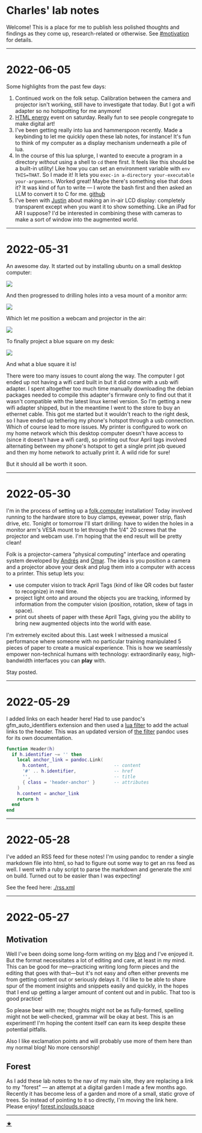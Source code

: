 
# Charles' lab notes

Welcome! This is a place for me to publish less polished thoughts and findings as they come up, research-related or otherwise. See [#motivation](#motivation) for details.

---

# 2022-06-05

Some highlights from the past few days:

1. Continued work on the folk setup. Calibration between the camera and
   projector isn't working, still have to investigate that today. But I got a
   wifi adapter so no hotspotting for me anymore!
2. [HTML energy](https://twitter.com/rsnous/status/1665126377144590341) event
   on saturday. Really fun to see people congregate to make digital art!
3. I've been getting really into lua and hammerspoon recently. Made a
   keybinding to let me quickly open these lab notes, for instance! It's fun to
   think of my computer as a display mechanism underneath a pile of lua.
4. In the course of this lua splurge, I wanted to execute a program in a
   directory *without* using a shell to `cd` there first. It feels like this
   should be a built-in utility! Like how you can set an environment variable
   with `env THIS=THAT`. So I made it! It lets you `exec-in a-directory
   your-executable your-arguments`. Worked great! Maybe there's something else
   that does it? It was kind of fun to write — I wrote the bash first and then
   asked an LLM to convert it to C for me. [github
   ](https://github.com/charlesetc/utils/tree/main/exec-in)
5. I've been with [Justin](https://just-be.dev/) about making an in-air LCD display: completely
   transparent except when you want it to show something. Like an iPad for AR I
   suppose? I'd be interested in combining these with cameras to make a sort of window into the
   augmented world.

---

# 2022-05-31

An awesome day. It started out by installing ubuntu on a small desktop computer:

![](./static/2023-05-31-01.jpeg)

And then progressed to drilling holes into a vesa mount of a monitor arm:

![](./static/2023-05-31-03.jpeg)

Which let me position a webcam and projector in the air:

![](./static/2023-05-31-04.jpeg)

To finally project a blue square on my desk:

![](./static/2023-05-31-02.jpeg)

And what a blue square it is!

There were too many issues to count along the way. The computer I got ended up not having a wifi card built in but it did come with a usb wifi adapter. I spent altogether too much time manually downloading the debian packages needed to compile this adapter's firmware only to find out that it wasn't compatible with the latest linux kernel version. So I'm getting a new wifi adapter shipped, but in the meantime I went to the store to buy an ethernet cable. This got me started but it wouldn't reach to the right desk, so I have ended up tethering my phone's hotspot through a usb connection. Which of course lead to more issues. My printer is configured to work on my home network which this desktop computer doesn't have access to (since it doesn't have a wifi card), so printing out four April tags involved alternating between my phone's hotspot to get a single print job queued and then my home network to actually print it. A wild ride for sure!

But it should all be worth it soon.

---

# 2022-05-30

I'm in the process of setting up a [folk.computer](https://folk.computer) installation! Today involved running to the hardware store to buy clamps, eyewear, power strip, flash drive, etc. Tonight or tomorrow I'll start drilling: have to widen the holes in a monitor arm's VESA mount to let through the 1/4" 20 screws that the projector and webcam use. I'm hoping that the end result will be pretty clean!

Folk is a projector-camera "physical computing" interface and operating system developed by [Andrés](https://cwervo.com/) and [Omar](https://omar.website/). The idea is you position a camera and a projector above your desk and plug them into a computer with access to a printer. This setup lets you:

- use computer vision to track April Tags (kind of like QR codes but faster to recognize) in real time.
- project light onto and around the objects you are tracking, informed by information from the computer vision (position, rotation, skew of tags in space).
- print out sheets of paper with these April Tags, giving you the ability to bring new augmented objects into the world with ease.

I'm extremely excited about this. Last week I witnessed a musical performance where someone with no particular training manipulated 5 pieces of paper to create a musical experience. This is how we seamlessly empower non-technical humans with technology: extraordinarily easy, high-bandwidth interfaces you can **play** with.

Stay posted.

---

# 2022-05-29

I added links on each header here! Had to use pandoc's gfm_auto_identifiers extension and then used a [lua filter](https://pandoc.org/lua-filters.html) to add the actual links to the header. This was an updated version of [the filter](https://github.com/jgm/pandoc-website/blob/master/tools/anchor-links.lua) pandoc uses for its own documentation.

```lua
function Header(h)
  if h.identifier ~= '' then
    local anchor_link = pandoc.Link(
      h.content,                        -- content
      '#' .. h.identifier,              -- href
      '',                               -- title
      { class = 'header-anchor' }       -- attributes
    )
    h.content = anchor_link
    return h
  end
end
```

---

# 2022-05-28

I've added an RSS feed for these notes! I'm using pandoc to render a single
markdown file into html, so had to figure out some way to get an rss feed as
well. I went with a ruby script to parse the markdown and generate the xml on
build. Turned out to be easier than I was expecting!

See the feed here: [./rss.xml](./rss.xml)

---

# 2022-05-27

## Motivation

Well I've been doing some long-form writing on my
[blog](https://inclouds.space/blog) and I've enjoyed it. But the format
necessitates a lot of editing and care, at least in my mind. This can be good
for me—practicing writing long form pieces and the editing that goes with
  that—but it's not easy and often either prevents me from getting content out
  or seriously delays it. I'd like to be able to share spur of the moment
  insights and snippets easily and quickly, in the hopes that I end up getting
  a larger amount of content out and in public. That too is good practice!

So please bear with me; thoughts might not be as fully-formed, spelling might
not be well-checked, grammar will be okay at best. This is an experiment! I'm
hoping the content itself can earn its keep despite these potential pitfalls.

Also I like exclamation points and will probably use more of them here than my
normal blog! No more censorship!


## Forest

As I add these lab notes to the nav of my main site, they are replacing a link
to my "forest" — an attempt at a digital garden I made a few months ago.
Recently it has become less of a garden and more of a small, static grove of
trees. So instead of pointing to it so directly, I'm moving the link here.
Please enjoy! [forest.inclouds.space](https://forest.inclouds.space/)

---

<a class='end-star' href="https://inclouds.space">★</a>
